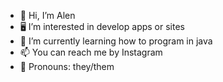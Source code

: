 - 👋 Hi, I’m Alen
- 🖥️ I’m interested in develop apps or sites
- 🌱 I’m currently learning how to program in java
- 📫 You can reach me by Instagram
- 💜 Pronouns: they/them

<!---
alencrystal/alencrystal is a ✨ special ✨ repository because its `README.md` (this file) appears on your GitHub profile.
You can click the Preview link to take a look at your changes.
--->
